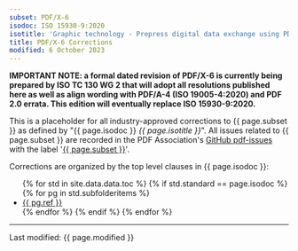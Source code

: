 ```yaml
---
subset: PDF/X-6
isodoc: ISO 15930-9:2020
isotitle: 'Graphic technology - Prepress digital data exchange using PDF - Part 9: Complete exchange of printing data (PDF/X-6) and partial exchange of printing data with external profile reference (PDF/X-6p and PDF/X-6n)'
title: PDF/X-6 Corrections
modified: 6 October 2023
---
```


<p><strong>IMPORTANT NOTE: a formal dated revision of PDF/X-6 is currently being prepared by ISO TC 130 WG 2 that will adopt all resolutions published here as well as align wording with PDF/A-4 (ISO 19005-4:2020) and PDF 2.0 errata. This edition will eventually replace ISO 15930-9:2020.</strong></p> 

<p>
This is a placeholder for all industry-approved corrections to {{ page.subset }} as defined by "{{ page.isodoc }} <i>{{ page.isotitle }}</i>".
All issues related to {{ page.subset }} are recorded in the PDF Association's <a href="https://github.com/pdf-association/pdf-issues" target="_blank">GitHub pdf-issues</a>
with the label '<a href="https://github.com/pdf-association/pdf-issues/issues?q=is%3Aissue+label%3APDF%2FX-6" target="_blank">{{ page.subset }}</a>'.
</p>

<p>Corrections are organized by the top level clauses in {{ page.isodoc }}:</p>

<ul>
    {% for std in site.data.data.toc %}
         {% if std.standard == page.isodoc %}
            {% for pg in std.subfolderitems %}
            <li><a href="{{ pg.url }}">{{ pg.ref }}</a></li>
           {% endfor %}
        {% endif %}
    {% endfor %}
</ul>

<hr>
<link rel="stylesheet" href="../assets/iso-style.css">
<p class="footnote">Last modified: {{ page.modified }}</p>
